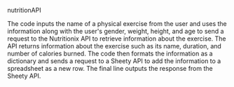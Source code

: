 nutritionAPI

The code inputs the name of a physical exercise from the user and uses the information along with the user's gender, weight, height, and age to send a request to the Nutritionix API to retrieve information about the exercise. The API returns information about the exercise such as its name, duration, and number of calories burned. The code then formats the information as a dictionary and sends a request to a Sheety API to add the information to a spreadsheet as a new row. The final line outputs the response from the Sheety API.
